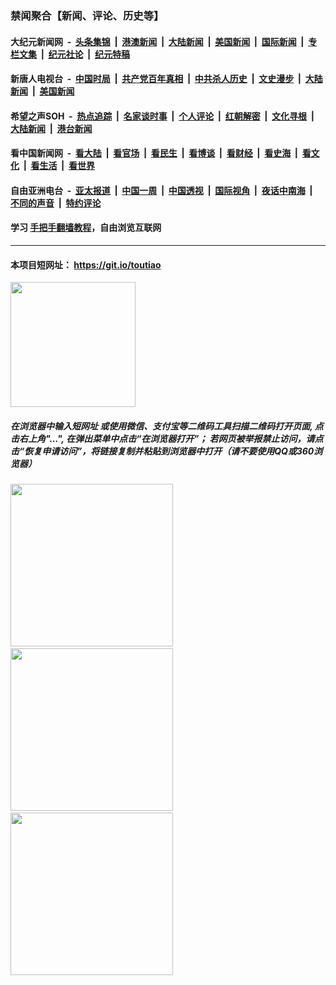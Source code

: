 ### 禁闻聚合【新闻、评论、历史等】

#### 大纪元新闻网 &nbsp;-&nbsp; [头条集锦](indexes/E头条集锦.md?t=03140502) &nbsp;|&nbsp; [港澳新闻](indexes/E港澳新闻.md?t=03140502)  &nbsp;|&nbsp; [大陆新闻](indexes/E大陆新闻.md?t=03140502) &nbsp;|&nbsp; [美国新闻](indexes/E美国新闻.md?t=03140502) &nbsp;|&nbsp; [国际新闻](indexes/E国际新闻.md?t=03140502) &nbsp;|&nbsp; [专栏文集](indexes/E专栏文集.md?t=03140502) &nbsp;|&nbsp; [纪元社论](indexes/E纪元社论.md?t=03140502) &nbsp;|&nbsp; [纪元特稿](indexes/E纪元特稿.md?t=03140502) 

#### 新唐人电视台 &nbsp;-&nbsp; [中国时局](indexes/N中国时局.md?t=03140502) &nbsp;|&nbsp; [共产党百年真相](indexes/N共产党百年真相.md?t=03140502) &nbsp;|&nbsp; [中共杀人历史](indexes/N中共杀人历史.md?t=03140502) &nbsp;|&nbsp; [文史漫步](indexes/N文史漫步.md?t=03140502) &nbsp;|&nbsp; [大陆新闻](indexes/N大陆新闻.md?t=03140502) &nbsp;|&nbsp; [美国新闻](indexes/N美国新闻.md?t=03140502)

#### 希望之声SOH &nbsp;-&nbsp; [热点追踪](indexes/H热点追踪.md?t=03140502) &nbsp;|&nbsp; [名家谈时事](indexes/H名家谈时事.md?t=03140502) &nbsp;|&nbsp; [个人评论](indexes/H个人评论.md?t=03140502)  &nbsp;|&nbsp; [红朝解密](indexes/H红朝解密.md?t=03140502) &nbsp;|&nbsp; [文化寻根](indexes/H文化寻根.md?t=03140502) &nbsp;|&nbsp; [大陆新闻](indexes/H大陆新闻.md?t=03140502) &nbsp;|&nbsp; [港台新闻](indexes/H港台新闻.md?t=03140502)

#### 看中国新闻网 &nbsp;-&nbsp; [看大陆](indexes/S看大陆.md?t=03140502) &nbsp;|&nbsp; [看官场](indexes/S看官场.md?t=03140502) &nbsp;|&nbsp; [看民生](indexes/S看民生.md?t=03140502)  &nbsp;|&nbsp; [看博谈](indexes/S看博谈.md?t=03140502) &nbsp;|&nbsp; [看财经](indexes/S看财经.md?t=03140502) &nbsp;|&nbsp; [看史海](indexes/S看史海.md?t=03140502) &nbsp;|&nbsp; [看文化](indexes/S看文化.md?t=03140502) &nbsp;|&nbsp; [看生活](indexes/S看生活.md?t=03140502) &nbsp;|&nbsp; [看世界](indexes/S看世界.md?t=03140502)

#### 自由亚洲电台 &nbsp;-&nbsp; [亚太报道](indexes/R亚太报道.md?t=03140502) &nbsp;|&nbsp; [中国一周](indexes/R中国一周.md?t=03140502) &nbsp;|&nbsp; [中国透视](indexes/R中国透视.md?t=03140502)  &nbsp;|&nbsp; [国际视角](indexes/R国际视角.md?t=03140502) &nbsp;|&nbsp; [夜话中南海](indexes/R夜话中南海.md?t=03140502) &nbsp;|&nbsp; [不同的声音](indexes/R不同的声音.md?t=03140502) &nbsp;|&nbsp; [特约评论](indexes/R特约评论.md?t=03140502)

#### 学习 [手把手翻墙教程](https://github.com/gfw-breaker/guides/wiki)，自由浏览互联网

----

#### 本项目短网址： https://git.io/toutiao
<img src="https://raw.githubusercontent.com/gfw-breaker/banned-news/master/scripts/img/qr.png" width="200px"/>  

##### 在浏览器中输入短网址 或使用微信、支付宝等二维码工具扫描二维码打开页面, 点击右上角"...", 在弹出菜单中点击“在浏览器打开”； 若网页被举报禁止访问，请点击“恢复申请访问”，将链接复制并粘贴到浏览器中打开（请不要使用QQ或360浏览器）

<img src="https://raw.githubusercontent.com/gfw-breaker/banned-news/master/scripts/img/1.png" width="260px"/> &nbsp; <img src="https://raw.githubusercontent.com/gfw-breaker/banned-news/master/scripts/img/2.png" width="260px"/> &nbsp; <img src="https://raw.githubusercontent.com/gfw-breaker/banned-news/master/scripts/img/3.png" width="260px"/>
